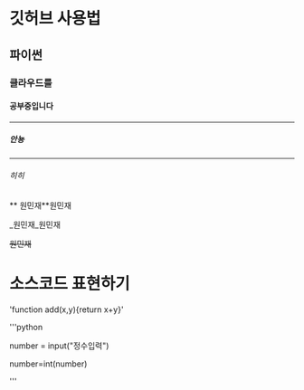 # 깃허브 사용법
## 파이썬
### 클라우드를
#### 공부중입니다
---
##### 안뇽
***
###### 히히

** 원민재**원민재

_원민재_원민재

~~원민재~~
# 소스코드 표현하기

'function add(x,y){return x+y}'

'''python

number = input("정수입력")

number=int(number)

'''
